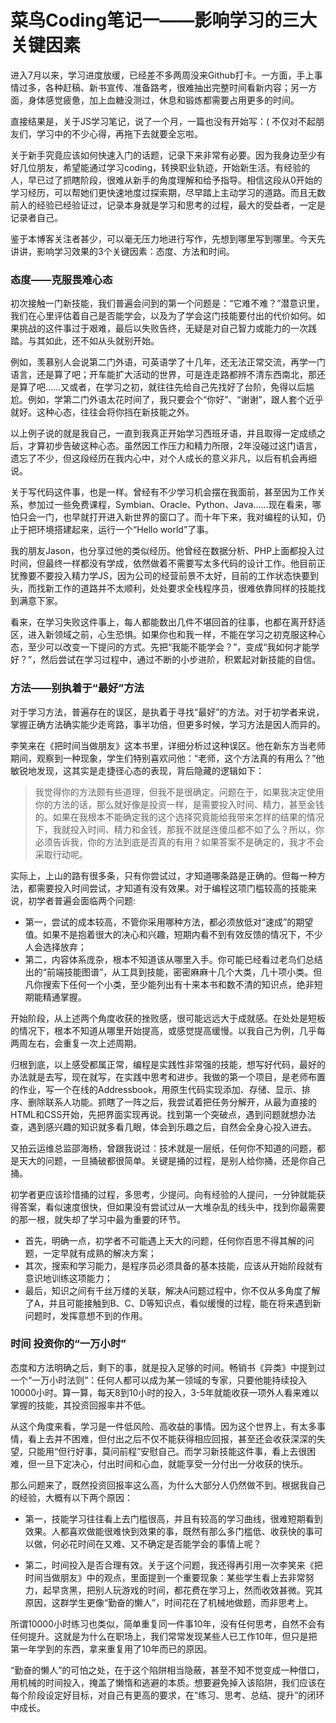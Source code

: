 # 菜鸟Coding笔记一——影响学习的三大关键因素

进入7月以来，学习进度放缓，已经差不多两周没来Github打卡。一方面，手上事情过多，各种赶稿、新书宣传、准备路考，很难抽出完整时间看新内容；另一方面，身体感觉疲惫，加上血糖没测过，休息和锻炼都需要占用更多的时间。

直接结果是，关于JS学习笔记，说了一个月，一篇也没有开始写：(  不仅对不起朋友们，学习中的不少心得，再拖下去就要全忘啦。

关于新手究竟应该如何快速入门的话题，记录下来非常有必要。因为我身边至少有好几位朋友，希望能通过学习coding，转换职业轨迹，开始新生活。有经验的人，早已过了抓瞎阶段，很难从新手的角度理解和给予指导。相信这段从0开始的学习经历，可以帮她们更快速地度过探索期，尽早踏上主动学习的道路。而且无数前人的经验已经验证过，记录本身就是学习和思考的过程，最大的受益者，一定是记录者自己。

鉴于本博客关注者甚少，可以毫无压力地进行写作，先想到哪里写到哪里。今天先讲讲，影响学习效果的3个关键因素：态度、方法和时间。

### 态度——克服畏难心态

初次接触一门新技能，我们普遍会问到的第一个问题是：“它难不难？”潜意识里，我们在心里评估着自己是否能学会，以及为了学会这门技能要付出的代价如何。如果挑战的这件事过于艰难，最后以失败告终，无疑是对自己智力或能力的一次践踏。与其如此，还不如从头就别开始。

例如，羡慕别人会说第二门外语，可英语学了十几年，还无法正常交流，再学一门语言，还是算了吧；开车能扩大活动的世界，可是连走路都辨不清东西南北，那还是算了吧……又或者，在学习之初，就往往先给自己先找好了台阶，免得以后尴尬。例如，学第二门外语太花时间了，我只要会个“你好”、“谢谢”，跟人套个近乎就好。这种心态，往往会将你挡在新技能之外。

以上例子说的就是我自己，一直到我真正开始学习西班牙语，并且取得一定成绩之后，才算初步告破这种心态。虽然因工作压力和精力所限，2年没碰过这门语言，遗忘了不少，但这段经历在我内心中，对个人成长的意义非凡，以后有机会再细说。

关于写代码这件事，也是一样。曾经有不少学习机会摆在我面前，甚至因为工作关系，参加过一些免费课程，Symbian、Oracle、Python、Java……现在看来，哪怕只会一门，也早就打开进入新世界的窗口了。而十年下来，我对编程的认知，仍止于把环境搭建起来，运行一个“Hello world”了事。

我的朋友Jason，也分享过他的类似经历。他曾经在数据分析、PHP上面都投入过时间，但最终一样都没有学成，依然做着不需要写太多代码的设计工作。他目前正犹豫要不要投入精力学JS，因为公司的经营前景不太好，目前的工作状态快要到头，而找新工作的道路并不太顺利，处处要求全栈程序员，很难依靠同样的技能找到满意下家。

看来，在学习失败这件事上，每人都能数出几件不堪回首的往事，也都在离开舒适区，进入新领域之前，心生恐惧。如果你也和我一样，不能在学习之初克服这种心态，至少可以改变一下提问的方式。先把“我能不能学会？”，变成“我如何才能学好？”，然后尝试在学习过程中，通过不断的小步进阶，积累起对新技能的自信。

### 方法——别执着于“最好”方法

对于学习方法，普遍存在的误区，是执着于寻找“最好”的方法。对于初学者来说，掌握正确方法确实能少走弯路，事半功倍，但更多时候，学习方法是因人而异的。

李笑来在《把时间当做朋友》这本书里，详细分析过这种误区。他在新东方当老师期间，观察到一种现象，学生们特别喜欢问他：“老师，这个方法真的有用么？”他敏锐地发现，这其实是走捷径心态的表现，背后隐藏的逻辑如下：

>我觉得你的方法颇有些道理，但我不是很确定。问题在于，如果我决定使用你的方法的话，那么就好像是投资一样，是需要投入时间、精力，甚至金钱的。如果在我根本不能确定我的这个选择究竟能给我带来怎样的结果的情况下，我就投入时间、精力和金钱，那我不就是连傻瓜都不如了么？所以，你必须告诉我，你的方法到底是否真的有用？如果答案不是确定的，我才不会采取行动呢。

实际上，上山的路有很多条，只有你尝试过，才知道哪条路是正确的。但每一种方法，都需要投入时间尝试，才知道有没有效果。对于编程这项门槛较高的技能来说，初学者普遍会面临两个问题:
* 第一，尝试的成本较高，不管你采用哪种方法，都必须放低对“速成”的期望值。如果不是抱着很大的决心和兴趣，短期内看不到有效反馈的情况下，不少人会选择放弃；
* 第二，内容体系庞杂，根本不知道该从哪里入手。你可能已经看过老鸟们总结出的“前端技能图谱”，从工具到技能，密密麻麻十几个大类，几十项小类。但凡你搜索下任何一个小类，至少能列出有十来本书和数不清的知识点，绝非短期能精通掌握。

开始阶段，从上述两个角度收获的挫败感，很可能远远大于成就感。在处处是短板的情况下，根本不知道从哪里开始提高，或感觉提高缓慢。以我自己为例，几乎每两周左右，会重复一次上述周期。

归根到底，以上感受都属正常，编程是实践性非常强的技能，想写好代码，最好的办法就是去写，现在就写，在实践中思考和进步。我做的第一个项目，是老师布置的作业，写一个在线的Addressbook，用原生代码实现添加、存储、显示、排序、删除联系人功能。抓瞎了一阵之后，我尝试着把任务分解开，从最为直接的HTML和CSS开始，先把界面实现再说。找到第一个突破点，遇到问题就想办法查，遇到感兴趣的知识就多看几眼，体会到乐趣之后，自然会全身心投入进去。

又拍云运维总监邵海杨，曾跟我说过：技术就是一层纸，任何你不知道的问题，都是天大的问题，一旦捅破都很简单。关键是捅的过程，是别人给你捅，还是你自己捅。

初学者更应该珍惜捅的过程，多思考，少提问。向有经验的人提问，一分钟就能获得答案，看似速度很快，但如果没有尝试过从一大堆杂乱的线头中，找到你最需要的那一根，就失却了学习中最为重要的环节。
* 首先，明确一点，初学者不可能遇上天大的问题，任何你百思不得其解的问题，一定早就有成熟的解决方案；
* 其次，搜索和学习能力，是程序员必须具备的基本技能，应该从开始阶段就有意识地训练这项能力；
* 最后，知识之间有千丝万缕的关联，解决A问题过程中，你不仅从多角度了解了A，并且可能接触到B、C、D等知识点，看似缓慢的过程，能在将来遇到新问题时，发挥意想不到的作用。

### 时间 投资你的“一万小时”

态度和方法明确之后，剩下的事，就是投入足够的时间。畅销书《异类》中提到过一个“一万小时法则”：任何人都可以成为某一领域的专家，只要他能持续投入10000小时。算一算，每天8到10小时的投入，3-5年就能收获一项外人看来难以掌握的技能，其投资回报率并不低。

从这个角度来看，学习是一件低风险、高收益的事情。因为这个世界上，有太多事情，看上去并不困难，但付出之后不仅不能获得相应回报，甚至还会收获深深的失望，只能用“但行好事，莫问前程”安慰自己。而学习新技能这件事，看上去很困难，但一旦下定决心，付出时间和心血，就能享受一分付出一分收获的快乐。

那么问题来了，既然投资回报率这么高，为什么大部分人仍然做不到。根据我自己的经验，大概有以下两个原因：

* 第一，技能学习往往看上去门槛很高，并且有较高的学习曲线，很难短期看到效果。人都喜欢做能很难快到效果的事，既然有那么多门槛低、收获快的事可以做，何必花时间在又难、又不确定是否能学会的事情上呢？

* 第二，时间投入是否合理有效。关于这个问题，我还得再引用一次李笑来《把时间当做朋友》中的观点，里面提到一个重要现象：某些学生看上去非常努力，起早贪黑，把别人玩游戏的时间，都花费在学习上，然而收效甚微。究其原因，这群学生更像“勤奋的懒人”，时间花在了机械地做题，而非思考上。

所谓10000小时练习也类似，简单重复同一件事10年，没有任何思考，自然不会有任何提升。这就是为什么在职场上，我们常常发现某些人已工作10年，但只是把第一年学到的东西，拿来重复用了10年而已的原因。

“勤奋的懒人”的可怕之处，在于这个陷阱相当隐蔽，甚至不知不觉变成一种借口，用机械的时间投入，掩盖了懒惰和逃避的本质。想要避免掉入该陷阱，我们应该在每个阶段设定好目标，对自己有更高的要求，在“练习、思考、总结、提升”的闭环中成长。
